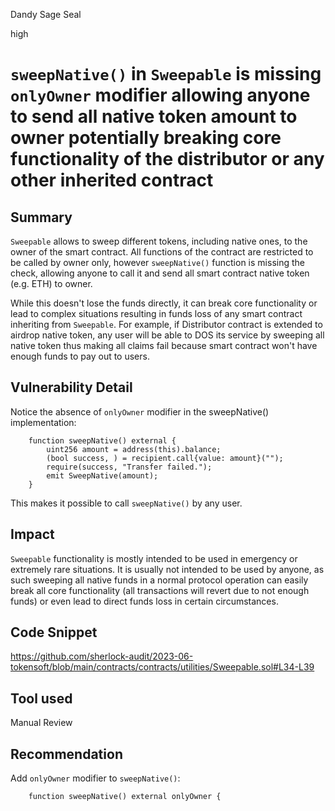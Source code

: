 Dandy Sage Seal

high

# `sweepNative()` in `Sweepable` is missing `onlyOwner` modifier allowing anyone to send all native token amount to owner potentially breaking core functionality of the distributor or any other inherited contract

## Summary

`Sweepable` allows to sweep different tokens, including native ones, to the owner of the smart contract. All functions of the contract are restricted to be called by owner only, however `sweepNative()` function is missing the check, allowing anyone to call it and send all smart contract native token (e.g. ETH) to owner.

While this doesn't lose the funds directly, it can break core functionality or lead to complex situations resulting in funds loss of any smart contract inheriting from `Sweepable`. For example, if Distributor contract is extended to airdrop native token, any user will be able to DOS its service by sweeping all native token thus making all claims fail because smart contract won't have enough funds to pay out to users.

## Vulnerability Detail

Notice the absence of `onlyOwner` modifier in the sweepNative() implementation:
```solidity
    function sweepNative() external {
        uint256 amount = address(this).balance;
        (bool success, ) = recipient.call{value: amount}("");
        require(success, "Transfer failed.");
        emit SweepNative(amount);
    }
```
This makes it possible to call `sweepNative()` by any user.

## Impact

`Sweepable` functionality is mostly intended to be used in emergency or extremely rare situations. It is usually not intended to be used by anyone, as such sweeping all native funds in a normal protocol operation can easily break all core functionality (all transactions will revert due to not enough funds) or even lead to direct funds loss in certain circumstances.

## Code Snippet

https://github.com/sherlock-audit/2023-06-tokensoft/blob/main/contracts/contracts/utilities/Sweepable.sol#L34-L39

## Tool used

Manual Review

## Recommendation

Add `onlyOwner` modifier to `sweepNative()`:
```solidity
    function sweepNative() external onlyOwner {
```
